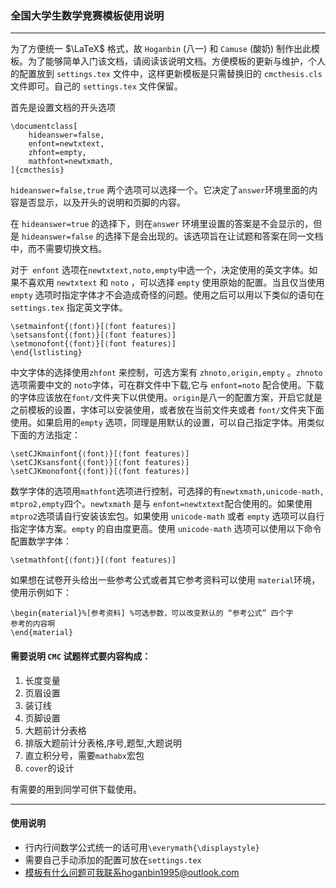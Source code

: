 ### 全国大学生数学竞赛模板使用说明

___

为了方便统一 $\LaTeX$ 格式，故 `Hoganbin` (八一) 和  `Camuse` (酸奶) 制作出此模板。为了能够简单入门该文档，请阅读该说明文档。方便模板的更新与维护，个人的配置放到 `settings.tex` 文件中，这样更新模板是只需替换旧的 `cmcthesis.cls` 文件即可。自己的 `settings.tex` 文件保留。

首先是设置文档的开头选项

```
\documentclass[
	hideanswer=false,
	enfont=newtxtext,
	zhfont=empty,
	mathfont=newtxmath,
]{cmcthesis}
```

`hideanswer=false,true` 两个选项可以选择一个。它决定了`answer`环境里面的内容是否显示，以及开头的说明和页脚的内容。

在 `hideanswer=true` 的选择下，则在`answer` 环境里设置的答案是不会显示的，但是 `hideanswer=false` 的选择下是会出现的。该选项旨在让试题和答案在同一文档中，而不需要切换文档。

对于` enfont` 选项在`newtxtext,noto,empty`中选一个，决定使用的英文字体。如果不喜欢用 `newtxtext` 和 `noto` ，可以选择 `empty` 使用原始的配置。当且仅当使用 `empty` 选项时指定字体才不会造成奇怪的问题。使用之后可以用以下类似的语句在 `settings.tex` 指定英文字体。

```\begin{lstlisting}[style=tex]
\setmainfont{⟨font⟩}[⟨font features⟩]
\setsansfont{⟨font⟩}[⟨font features⟩]
\setmonofont{⟨font⟩}[⟨font features⟩]
\end{lstlisting}
```

中文字体的选择使用`zhfont` 来控制，可选方案有 `zhnoto,origin,empty` 。`zhnoto` 选项需要中文的 `noto`字体，可在群文件中下载,它与 `enfont=noto` 配合使用。下载的字体应该放在`font/`文件夹下以供使用。`origin`是八一的配置方案，开启它就是之前模板的设置，字体可以安装使用，或者放在当前文件夹或者 `font/`文件夹下面使用。如果启用的`empty` 选项，同理是用默认的设置，可以自己指定字体。用类似下面的方法指定：

```
\setCJKmainfont{⟨font⟩}[⟨font features⟩]
\setCJKsansfont{⟨font⟩}[⟨font features⟩]
\setCJKmonofont{⟨font⟩}[⟨font features⟩]
```

数学字体的选项用`mathfont`选项进行控制，可选择的有`newtxmath,unicode-math,` `mtpro2,empty`四个。`newtxmath` 是与 `enfont=newtxtext`配合使用的。如果使用 `mtpro2`选项请自行安装该宏包。如果使用 `unicode-math` 或者 `empty` 选项可以自行指定字体方案。`empty` 的自由度更高。使用 `unicode-math` 选项可以使用以下命令配置数学字体：

```
\setmathfont{⟨font⟩}[⟨font features⟩]
```

如果想在试卷开头给出一些参考公式或者其它参考资料可以使用 `material`环境，使用示例如下：

```
\begin{material}%[参考资料] %可选参数，可以改变默认的 “参考公式” 四个字
参考的内容啊
\end{material}
```



#### 需要说明 `CMC` 试题样式要内容构成：

1. 长度变量
2. 页眉设置
3. 装订线
4. 页脚设置
5. 大题前计分表格
6. 排版大题前计分表格,序号,题型,大题说明
7. 直立积分号，需要`mathabx`宏包
8. `cover`的设计

有需要的用到同学可供下载使用。

___

#### 使用说明

- 行内行间数学公式统一的话可用`\everymath{\displaystyle}`
- 需要自己手动添加的配置可放在`settings.tex`
- 模板有什么问题可我联系hoganbin1995@outlook.com


